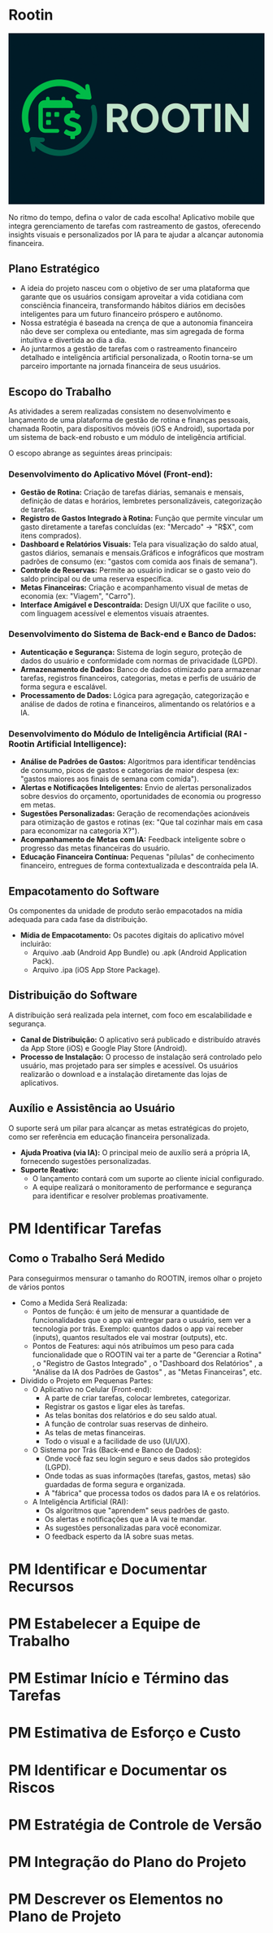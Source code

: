 # Rootin

![Capa](/Public/imgs/LogoComNomeLateral_FundoEscuro.png)


No ritmo do tempo, defina o valor de cada escolha! Aplicativo mobile que integra gerenciamento de tarefas com rastreamento de gastos, oferecendo insights visuais e personalizados por IA para te ajudar a alcançar autonomia financeira.

## Plano Estratégico

* A ideia do projeto nasceu com o objetivo de ser uma plataforma que garante que os usuários consigam aproveitar a vida cotidiana com consciência financeira, transformando hábitos diários em decisões inteligentes para um futuro financeiro próspero e autônomo.
* Nossa estratégia é baseada na crença de que a autonomia financeira não deve ser complexa ou entediante, mas sim agregada de forma intuitiva e divertida ao dia a dia.
* Ao juntarmos a gestão de tarefas com o rastreamento financeiro detalhado e inteligência artificial personalizada, o Rootin torna-se um parceiro importante na jornada financeira de seus usuários.

## Escopo do Trabalho

As atividades a serem realizadas consistem no desenvolvimento e lançamento de uma plataforma de gestão de rotina e finanças pessoais, chamada Rootin, para dispositivos móveis (iOS e Android), suportada por um sistema de back-end robusto e um módulo de inteligência artificial.

O escopo abrange as seguintes áreas principais:

### Desenvolvimento do Aplicativo Móvel (Front-end):

* **Gestão de Rotina:** Criação de tarefas diárias, semanais e mensais, definição de datas e horários, lembretes personalizáveis, categorização de tarefas.
* **Registro de Gastos Integrado à Rotina:** Função que permite vincular um gasto diretamente a tarefas concluídas (ex: "Mercado" → "R$X", com itens comprados).
* **Dashboard e Relatórios Visuais:** Tela para visualização do saldo atual, gastos diários, semanais e mensais.Gráficos e infográficos que mostram padrões de consumo (ex: "gastos com comida aos finais de semana").
* **Controle de Reservas:** Permite ao usuário indicar se o gasto veio do saldo principal ou de uma reserva específica.
* **Metas Financeiras:** Criação e acompanhamento visual de metas de economia (ex: "Viagem", "Carro").
* **Interface Amigável e Descontraída:** Design UI/UX que facilite o uso, com linguagem acessível e elementos visuais atraentes.

### Desenvolvimento do Sistema de Back-end e Banco de Dados:

* **Autenticação e Segurança:** Sistema de login seguro, proteção de dados do usuário e conformidade com normas de privacidade (LGPD).
* **Armazenamento de Dados:** Banco de dados otimizado para armazenar tarefas, registros financeiros, categorias, metas e perfis de usuário de forma segura e escalável.
* **Processamento de Dados:** Lógica para agregação, categorização e análise de dados de rotina e financeiros, alimentando os relatórios e a IA.

### Desenvolvimento do Módulo de Inteligência Artificial (RAI - Rootin Artificial Intelligence):

* **Análise de Padrões de Gastos:** Algoritmos para identificar tendências de consumo, picos de gastos e categorias de maior despesa (ex: "gastos maiores aos finais de semana com comida").
* **Alertas e Notificações Inteligentes:** Envio de alertas personalizados sobre desvios do orçamento, oportunidades de economia ou progresso em metas.
* **Sugestões Personalizadas:** Geração de recomendações acionáveis para otimização de gastos e rotinas (ex: "Que tal cozinhar mais em casa para economizar na categoria X?").
* **Acompanhamento de Metas com IA:** Feedback inteligente sobre o progresso das metas financeiras do usuário.
* **Educação Financeira Contínua:** Pequenas "pílulas" de conhecimento financeiro, entregues de forma contextualizada e descontraída pela IA.


## Empacotamento do Software

Os componentes da unidade de produto serão empacotados na mídia adequada para cada fase da distribuição.

* **Mídia de Empacotamento:** Os pacotes digitais do aplicativo móvel incluirão:
    * Arquivo .aab (Android App Bundle) ou .apk (Android Application Pack).
    * Arquivo .ipa (iOS App Store Package).

## Distribuição do Software

A distribuição será realizada pela internet, com foco em escalabilidade e segurança.

* **Canal de Distribuição:** O aplicativo será publicado e distribuído através da App Store (iOS) e Google Play Store (Android).
* **Processo de Instalação:** O processo de instalação será controlado pelo usuário, mas projetado para ser simples e acessível. Os usuários realizarão o download e a instalação diretamente das lojas de aplicativos.

## Auxílio e Assistência ao Usuário

O suporte será um pilar para alcançar as metas estratégicas do projeto, como ser referência em educação financeira personalizada.

* **Ajuda Proativa (via IA):** O principal meio de auxílio será a própria IA, fornecendo sugestões personalizadas.
* **Suporte Reativo:**
    * O lançamento contará com um suporte ao cliente inicial configurado.
    * A equipe realizará o monitoramento de performance e segurança para identificar e resolver problemas proativamente.

# PM Identificar Tarefas

## Como o Trabalho Será Medido
Para conseguirmos mensurar o tamanho do ROOTIN, iremos olhar o projeto de vários pontos
* Como a Medida Será Realizada:
    * Pontos de função: é um jeito de mensurar a quantidade de funcionalidades que o app vai entregar para o usuário, sem ver a tecnologia por trás. Exemplo: quantos dados o app vai receber (inputs), quantos resultados ele vai mostrar (outputs), etc.
    * Pontos de Features: aqui nós atribuímos um peso para cada funcionalidade que o ROOTIN vai ter a parte de "Gerenciar a Rotina" , o "Registro de Gastos Integrado" , o "Dashboard dos Relatórios" , a "Análise da IA dos Padrões de Gastos" , as "Metas Financeiras", etc.
* Dividido o Projeto em Pequenas Partes:
    * O Aplicativo no Celular (Front-end):
        * A parte de criar tarefas, colocar lembretes, categorizar.
        * Registrar os gastos e ligar eles às tarefas.
        * As telas bonitas dos relatórios e do seu saldo atual.
        * A função de controlar suas reservas de dinheiro.
        * As telas de metas financeiras.
        * Todo o visual e a facilidade de uso (UI/UX).
    * O Sistema por Trás (Back-end e Banco de Dados):
        * Onde você faz seu login seguro e seus dados são protegidos (LGPD). 
        * Onde todas as suas informações (tarefas, gastos, metas) são guardadas de forma segura e organizada. 
        * A "fábrica" que processa todos os dados para IA e os relatórios.
    * A Inteligência Artificial (RAI):
        * Os algoritmos que "aprendem" seus padrões de gasto. 
        * Os alertas e notificações que a IA vai te mandar. 
        * As sugestões personalizadas para você economizar. 
        * O feedback esperto da IA sobre suas metas.



# PM Identificar e Documentar Recursos

# PM Estabelecer a Equipe de Trabalho

# PM Estimar Início e Término das Tarefas

# PM Estimativa de Esforço e Custo

# PM Identificar e Documentar os Riscos

# PM Estratégia de Controle de Versão

# PM Integração do Plano do Projeto

# PM Descrever os Elementos no Plano de Projeto

